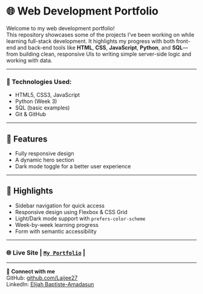 # 🌐 Web Development Portfolio

Welcome to my web development portfolio!  
This repository showcases some of the projects I’ve been working on while learning full-stack development. It highlights my progress with both front-end and back-end tools like **HTML**, **CSS**, **JavaScript**, **Python**, and **SQL**—from building clean, responsive UIs to writing simple server-side logic and working with data.

---

### 🔧 Technologies Used:
- HTML5, CSS3, JavaScript
- Python (Week 3)
- SQL (basic examples)
- Git & GitHub

---

## 🎯 Features

- Fully responsive design
- A dynamic hero section
- Dark mode toggle for a better user experience

---

## 🌟 Highlights

- Sidebar navigation for quick access
- Responsive design using Flexbox & CSS Grid
- Light/Dark mode support with `prefers-color-scheme`
- Week-by-week learning progress
- Form with semantic accessibility

---

### 🌐 Live Site | [`My Portfolio`](./index.html) |
---

🔗 **Connect with me**  
GitHub: [github.com/Laijee27](https://github.com/Laijee27)  
LinkedIn: [Elijah Baptiste-Amadasun](https://www.linkedin.com/in/elijah-baptiste-amadasun-265a2b2bb)

